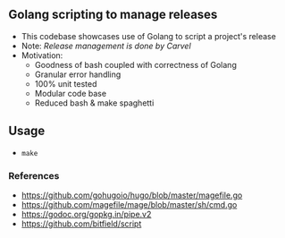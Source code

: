 ## Golang scripting to manage releases
- This codebase showcases use of Golang to script a project's release
- Note: _Release management is done by Carvel_
- Motivation:
  - Goodness of bash coupled with correctness of Golang
  - Granular error handling
  - 100% unit tested
  - Modular code base
  - Reduced bash & make spaghetti

## Usage
- `make`

### References
- https://github.com/gohugoio/hugo/blob/master/magefile.go
- https://github.com/magefile/mage/blob/master/sh/cmd.go
- https://godoc.org/gopkg.in/pipe.v2
- https://github.com/bitfield/script
